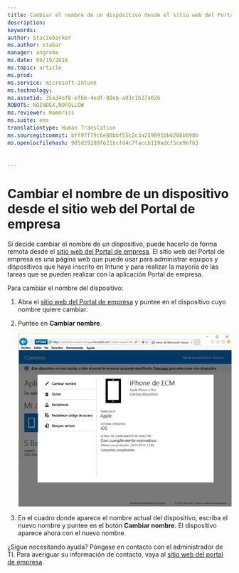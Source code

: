 ```yaml
---
title: Cambiar el nombre de un dispositivo desde el sitio web del Portal de empresa | Microsoft Intune
description: 
keywords: 
author: Staciebarker
ms.author: stabar
manager: angrobe
ms.date: 09/19/2016
ms.topic: article
ms.prod: 
ms.service: microsoft-intune
ms.technology: 
ms.assetid: 35a34ef8-efbb-4edf-88eb-a03c1b27a026
ROBOTS: NOINDEX,NOFOLLOW
ms.reviewer: mamoriss
ms.suite: ems
translationtype: Human Translation
ms.sourcegitcommit: bff97f79c6e88bbf55c2c3a259891bb6206b690b
ms.openlocfilehash: 905d29289f621bcfd4c7faccb119adcf5ce9ef63


---
```



# Cambiar el nombre de un dispositivo desde el sitio web del Portal de empresa

Si decide cambiar el nombre de un dispositivo, puede hacerlo de forma remota desde el [sitio web del Portal de empresa](http://portal.manage.microsoft.com). El sitio web del Portal de empresa es una página web que puede usar para administrar equipos y dispositivos que haya inscrito en Intune y para realizar la mayoría de las tareas que se pueden realizar con la aplicación Portal de empresa.

Para cambiar el nombre del dispositivo:

1.  Abra el [sitio web del Portal de empresa](http://portal.manage.microsoft.com) y puntee en el dispositivo cuyo nombre quiere cambiar.

2.  Puntee en **Cambiar nombre**.

    ![rename-device-option-on-company-portal-website](./media/iwp-screen-with-all-options.png)

3.  En el cuadro donde aparece el nombre actual del dispositivo, escriba el nuevo nombre y puntee en el botón **Cambiar nombre**. El dispositivo aparece ahora con el nuevo nombre.

¿Sigue necesitando ayuda? Póngase en contacto con el administrador de TI. Para averiguar su información de contacto, vaya al [sitio web del portal de empresa](http://portal.manage.microsoft.com).



<!--HONumber=Sep16_HO3-->


